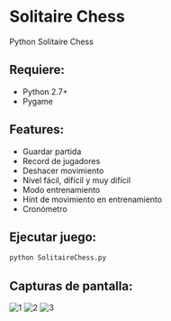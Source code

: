 # Solitaire Chess
Python Solitaire Chess

## Requiere: 
* Python 2.7+ 
* Pygame

## Features:
* Guardar partida
* Record de jugadores
* Deshacer movimiento
* Nivel fácil, difícil y muy difícil
* Modo entrenamiento
* Hint de movimiento en entrenamiento
* Cronómetro
  
## Ejecutar juego:
```python
python SolitaireChess.py
```

## Capturas de pantalla:
![1](http://i.imgur.com/rjYkAI5m.png)
![2](http://i.imgur.com/Etxqlx9m.png)
![3](http://i.imgur.com/MwTmS6ll.png)
